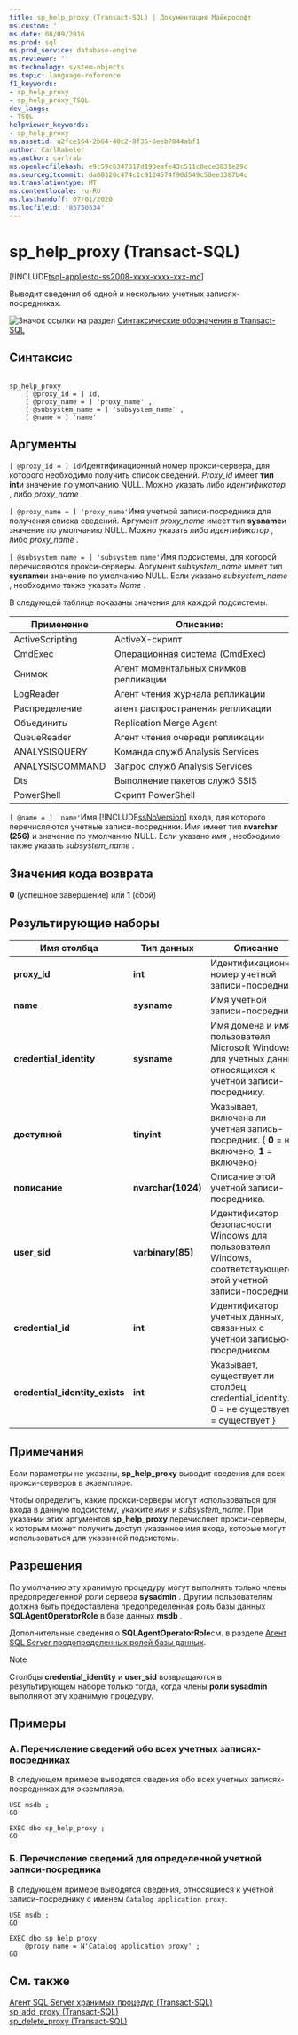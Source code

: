 ```yaml
---
title: sp_help_proxy (Transact-SQL) | Документация Майкрософт
ms.custom: ''
ms.date: 08/09/2016
ms.prod: sql
ms.prod_service: database-engine
ms.reviewer: ''
ms.technology: system-objects
ms.topic: language-reference
f1_keywords:
- sp_help_proxy
- sp_help_proxy_TSQL
dev_langs:
- TSQL
helpviewer_keywords:
- sp_help_proxy
ms.assetid: a2fce164-2b64-40c2-8f35-6eeb7844abf1
author: CarlRabeler
ms.author: carlrab
ms.openlocfilehash: e9c59c6347317d193eafe43c511c0ece3831e29c
ms.sourcegitcommit: da88320c474c1c9124574f90d549c50ee3387b4c
ms.translationtype: MT
ms.contentlocale: ru-RU
ms.lasthandoff: 07/01/2020
ms.locfileid: "85750534"
---
```

# <a name="sp_help_proxy-transact-sql"></a>sp_help_proxy (Transact-SQL)
[!INCLUDE[tsql-appliesto-ss2008-xxxx-xxxx-xxx-md](../../includes/applies-to-version/sqlserver.md)]

  Выводит сведения об одной и нескольких учетных записях-посредниках.  
  
 ![Значок ссылки на раздел](../../database-engine/configure-windows/media/topic-link.gif "Значок ссылки на раздел") [Синтаксические обозначения в Transact-SQL](../../t-sql/language-elements/transact-sql-syntax-conventions-transact-sql.md)  
  
## <a name="syntax"></a>Синтаксис  
  
```  
  
sp_help_proxy   
    [ @proxy_id = ] id,  
    [ @proxy_name = ] 'proxy_name' ,  
    [ @subsystem_name = ] 'subsystem_name' ,  
    [ @name = ] 'name'  
```  
  
## <a name="arguments"></a>Аргументы  
`[ @proxy_id = ] id`Идентификационный номер прокси-сервера, для которого необходимо получить список сведений. *Proxy_id* имеет **тип int**и значение по умолчанию NULL. Можно указать либо *идентификатор* , либо *proxy_name* .  
  
`[ @proxy_name = ] 'proxy_name'`Имя учетной записи-посредника для получения списка сведений. Аргумент *proxy_name* имеет тип **sysname**и значение по умолчанию NULL. Можно указать либо *идентификатор* , либо *proxy_name* .  
  
`[ @subsystem_name = ] 'subsystem_name'`Имя подсистемы, для которой перечисляются прокси-серверы. Аргумент *subsystem_name* имеет тип **sysname**и значение по умолчанию NULL. Если указано *subsystem_name* , необходимо также указать *Name* .  
  
 В следующей таблице показаны значения для каждой подсистемы.  
  
|Применение|Описание:|  
|-----------|-----------------|  
|ActiveScripting|ActiveX-скрипт|  
|CmdExec|Операционная система (CmdExec)|  
|Снимок|Агент моментальных снимков репликации|  
|LogReader|Агент чтения журнала репликации|  
|Распределение|агент распространения репликации|  
|Объединить|Replication Merge Agent|  
|QueueReader|Агент чтения очереди репликации|  
|ANALYSISQUERY|Команда служб Analysis Services|  
|ANALYSISCOMMAND|Запрос служб Analysis Services|  
|Dts|Выполнение пакетов служб SSIS|  
|PowerShell|Скрипт PowerShell|  
  
`[ @name = ] 'name'`Имя [!INCLUDE[ssNoVersion](../../includes/ssnoversion-md.md)] входа, для которого перечисляются учетные записи-посредники. Имя имеет тип **nvarchar (256)** и значение по умолчанию NULL. Если указано *имя* , необходимо также указать *subsystem_name* .  
  
## <a name="return-code-values"></a>Значения кода возврата  
 **0** (успешное завершение) или **1** (сбой)  
  
## <a name="result-sets"></a>Результирующие наборы  
  
|Имя столбца|Тип данных|Описание|  
|-----------------|---------------|-----------------|  
|**proxy_id**|**int**|Идентификационный номер учетной записи-посредника.|  
|**name**|**sysname**|Имя учетной записи-посредника.|  
|**credential_identity**|**sysname**|Имя домена и имя пользователя Microsoft Windows для учетных данных, относящихся к учетной записи-посреднику.|  
|**доступной**|**tinyint**|Указывает, включена ли учетная запись-посредник. { **0** = не включено, **1** = включено}|  
|**nописание**|**nvarchar(1024)**|Описание этой учетной записи-посредника.|  
|**user_sid**|**varbinary(85)**|Идентификатор безопасности Windows для пользователя Windows, соответствующего этой учетной записи-посреднику.|  
|**credential_id**|**int**|Идентификатор учетных данных, связанных с учетной записью-посредником.|  
|**credential_identity_exists**|**int**|Указывает, существует ли столбец credential_identity. { 0 = не существует, 1 = существует }|  
  
## <a name="remarks"></a>Примечания  
 Если параметры не указаны, **sp_help_proxy** выводит сведения для всех прокси-серверов в экземпляре.  
  
 Чтобы определить, какие прокси-серверы могут использоваться для входа в данную подсистему, укажите *имя* и *subsystem_name*. При указании этих аргументов **sp_help_proxy** перечисляет прокси-серверы, к которым может получить доступ указанное имя входа, которые могут использоваться для указанной подсистемы.  
  
## <a name="permissions"></a>Разрешения  
 По умолчанию эту хранимую процедуру могут выполнять только члены предопределенной роли сервера **sysadmin** . Другим пользователям должна быть предоставлена предопределенная роль базы данных **SQLAgentOperatorRole** в базе данных **msdb** .  
  
 Дополнительные сведения о **SQLAgentOperatorRole**см. в разделе [Агент SQL Server предопределенных ролей базы данных](../../ssms/agent/sql-server-agent-fixed-database-roles.md).  
  
> [!NOTE]  
>  Столбцы **credential_identity** и **user_sid** возвращаются в результирующем наборе только тогда, когда члены **роли sysadmin** выполняют эту хранимую процедуру.  
  
## <a name="examples"></a>Примеры  
  
### <a name="a-listing-information-for-all-proxies"></a>A. Перечисление сведений обо всех учетных записях-посредниках  
 В следующем примере выводятся сведения обо всех учетных записях-посредниках для экземпляра.  
  
```  
USE msdb ;  
GO  
  
EXEC dbo.sp_help_proxy ;  
GO  
```  
  
### <a name="b-listing-information-for-a-specific-proxy"></a>Б. Перечисление сведений для определенной учетной записи-посредника  
 В следующем примере выводятся сведения, относящиеся к учетной записи-посреднику с именем `Catalog application proxy`.  
  
```  
USE msdb ;  
GO  
  
EXEC dbo.sp_help_proxy  
    @proxy_name = N'Catalog application proxy' ;  
GO  
```  
  
## <a name="see-also"></a>См. также  
 [Агент SQL Server хранимых процедур &#40;Transact-SQL&#41;](../../relational-databases/system-stored-procedures/sql-server-agent-stored-procedures-transact-sql.md)   
 [sp_add_proxy &#40;Transact-SQL&#41;](../../relational-databases/system-stored-procedures/sp-add-proxy-transact-sql.md)   
 [sp_delete_proxy &#40;Transact-SQL&#41;](../../relational-databases/system-stored-procedures/sp-delete-proxy-transact-sql.md)  
  
  
